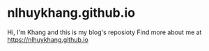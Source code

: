 # nlhuykhang.github.io
Hi, I'm Khang and this is my blog's reposioty 
Find more about me at https://nlhuykhang.github.io
